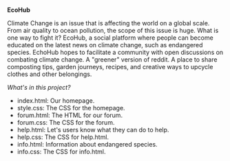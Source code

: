 **EcoHub**

Climate Change is an issue that is affecting the world on a global scale. From air quality to ocean pollution, the scope of this issue is huge. What is one way to fight it? EcoHub, a social platform where people can become educated on the latest news on climate change, such as endangered species. EchoHub hopes to facilitate a community with open discussions on combating climate change. A "greener" version of reddit.  A place to share composting tips, garden journeys, recipes, and creative ways to upcycle clothes and other belongings.

*What's in this project?*
- index.html: Our homepage.
- style.css: The CSS for the homepage.
- forum.html: The HTML for our forum.
- forum.css: The CSS for the forum.
- help.html: Let's users know what they can do to help.
- help.css: The CSS for help.html.
- info.html: Information about endangered species.
- info.css: The CSS for info.html. 
